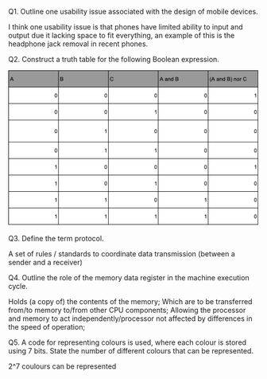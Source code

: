 Q1. Outline one usability issue associated with the design of mobile devices.
  
  I think one usability issue is that phones have limited ability to input and output due it lacking space to fit everything, an example of this is the headphone jack removal in recent phones.
  
Q2. Construct a truth table for the following Boolean expression. 

![truthtable](truthtable28.png)

Q3. Define the term protocol.
  
  A set of rules / standards to coordinate data transmission (between a sender and a receiver)

Q4. Outline the role of the memory data register in the machine execution cycle. 

  Holds (a copy of) the contents of the memory; Which are to be transferred from/to memory to/from other CPU components; Allowing the processor and memory to act independently/processor not affected by differences in the speed of operation; 

Q5. A code for representing colours is used, where each colour is stored using 7 bits. State the number of different colours that can be represented.

  2^7 coulours can be represented
